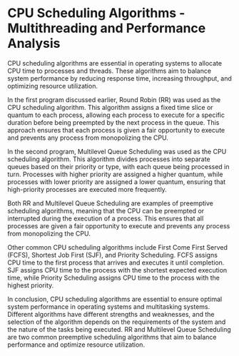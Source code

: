 # CPU Scheduling Algorithms - Multithreading and Performance Analysis

CPU scheduling algorithms are essential in operating systems to allocate CPU time to processes and threads. These algorithms aim to balance system performance by reducing response time, increasing throughput, and optimizing resource utilization.

In the first program discussed earlier, Round Robin (RR) was used as the CPU scheduling algorithm. This algorithm assigns a fixed time slice or quantum to each process, allowing each process to execute for a specific duration before being preempted by the next process in the queue. This approach ensures that each process is given a fair opportunity to execute and prevents any process from monopolizing the CPU.

In the second program, Multilevel Queue Scheduling was used as the CPU scheduling algorithm. This algorithm divides processes into separate queues based on their priority or type, with each queue being processed in turn. Processes with higher priority are assigned a higher quantum, while processes with lower priority are assigned a lower quantum, ensuring that high-priority processes are executed more frequently.

Both RR and Multilevel Queue Scheduling are examples of preemptive scheduling algorithms, meaning that the CPU can be preempted or interrupted during the execution of a process. This ensures that all processes are given a fair opportunity to execute and prevents any process from monopolizing the CPU.

Other common CPU scheduling algorithms include First Come First Served (FCFS), Shortest Job First (SJF), and Priority Scheduling. FCFS assigns CPU time to the first process that arrives and executes it until completion. SJF assigns CPU time to the process with the shortest expected execution time, while Priority Scheduling assigns CPU time to the process with the highest priority.

In conclusion, CPU scheduling algorithms are essential to ensure optimal system performance in operating systems and multitasking systems. Different algorithms have different strengths and weaknesses, and the selection of the algorithm depends on the requirements of the system and the nature of the tasks being executed. RR and Multilevel Queue Scheduling are two common preemptive scheduling algorithms that aim to balance performance and optimize resource utilization.
